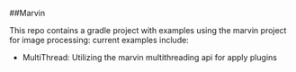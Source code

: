 ##Marvin

This repo contains a gradle project with examples using the marvin project for image processing: current examples include:

- MultiThread: Utilizing the marvin multithreading api for apply plugins
